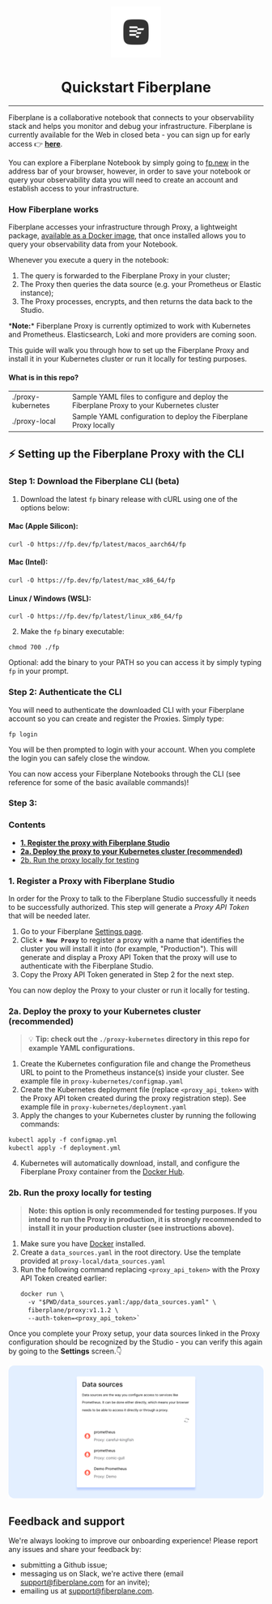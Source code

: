 <div align="center">
  <img alt="Fiberplane Logo" src="assets/fp-logo.png" height="100"/>
  <h1>Quickstart Fiberplane</h1>
  <hr style="border-width: 0.25em"></hr>
</div>

Fiberplane is a collaborative notebook that connects to your observability stack and helps you monitor and debug your infrastructure. Fiberplane is currently available for the Web in closed beta - you can sign up for early access 👉 **[here](https://fiberplane.dev)**.

You can explore a Fiberplane Notebook by simply going to [fp.new](https://fp.new) in the address bar of your browser, however, in order to save your notebook or query your observability data you will need to create an account and establish access to your infrastructure.

### How Fiberplane works

Fiberplane accesses your infrastructure through Proxy, a lightweight package, [available as a Docker image](https://hub.docker.com/r/fiberplane/proxy), that once installed allows you to query your observability data from your Notebook.

Whenever you execute a query in the notebook:

1. The query is forwarded to the Fiberplane Proxy in your cluster;
2. The Proxy then queries the data source (e.g. your Prometheus or Elastic instance);
3. The Proxy processes, encrypts, and then returns the data back to the Studio.

\***Note:**\* Fiberplane Proxy is currently optimized to work with Kubernetes and Prometheus. Elasticsearch, Loki and more providers are coming soon.

This guide will walk you through how to set up the Fiberplane Proxy and install it in your Kubernetes cluster or run it locally for testing purposes.

#### What is in this repo?

<table>
<tr>
    <td>./proxy-kubernetes</td>
    <td>Sample YAML files to configure and deploy the Fiberplane Proxy to your Kubernetes cluster </td>
</tr>
<tr>
    <td>./proxy-local</td>
    <td>Sample YAML configuration to deploy the Fiberplane Proxy locally</td>
</tr>
</table>

## ⚡️ Setting up the Fiberplane Proxy with the CLI

### Step 1: Download the Fiberplane CLI (beta)

1. Download the latest `fp` binary release with cURL using one of the options below:

#### Mac (Apple Silicon):
 ```shell
 curl -O https://fp.dev/fp/latest/macos_aarch64/fp
 ```
#### Mac (Intel):
```shell
curl -O https://fp.dev/fp/latest/mac_x86_64/fp
```
#### Linux / Windows (WSL): 
```shell
curl -O https://fp.dev/fp/latest/linux_x86_64/fp
```

2. Make the `fp` binary executable:

```shell
chmod 700 ./fp
```

Optional: add the binary to your PATH so you can access it by simply typing `fp` in your prompt.

### Step 2: Authenticate the CLI

You will need to authenticate the downloaded CLI with your Fiberplane account so you can create and register the Proxies. Simply type:
```shell
fp login
```

You will be then prompted to login with your account. When you complete the login you can safely close the window.

You can now access your Fiberplane Notebooks through the CLI (see reference for some of the basic available commands)!

### Step 3: 

### Contents

* **[1. Register the proxy with Fiberplane Studio](#1-register-the-proxy-with-fiberplane-studio)**
* **[2a. Deploy the proxy to your Kubernetes cluster (recommended)](#2a-deploy-the-proxy-to-your-kubernetes-cluster-%28recommended%29)**
* [2b. Run the proxy locally for testing](#2b-run-the-proxy-locally-for-testing)

### 1. Register a Proxy with Fiberplane Studio

In order for the Proxy to talk to the Fiberplane Studio successfully it needs to be successfully authorized. This step will generate a *Proxy API Token* that will be needed later.

1. Go to your Fiberplane [Settings page](https://fiberplane.com/settings).
2. Click **`+ New Proxy`** to register a proxy with a name that identifies the cluster you will install it into (for example, "Production"). This will generate and display a Proxy API Token that the proxy will use to authenticate with the Fiberplane Studio.
3. Copy the Proxy API Token generated in Step 2 for the next step.

You can now deploy the Proxy to your cluster or run it locally for testing.

### 2a. Deploy the proxy to your Kubernetes cluster (recommended)

>💡 **Tip: check out the `./proxy-kubernetes` directory in this repo for example YAML configurations.**

1. Create the Kubernetes configuration file and change the Prometheus URL to point to the Prometheus instance(s) inside your cluster. See example file in `proxy-kubernetes/configmap.yaml`
2. Create the Kubernetes deployment file (replace `<proxy_api_token>` with the Proxy API token created during the proxy registration step). See example file in `proxy-kubernetes/deployment.yaml`
3. Apply the changes to your Kubernetes cluster by running the following commands:

```shell
kubectl apply -f configmap.yml
kubectl apply -f deployment.yml
```
4. Kubernetes will automatically download, install, and configure the Fiberplane Proxy container from the [Docker Hub](https://hub.docker.com/r/fiberplane/proxy).


### 2b. Run the proxy locally for testing

> **Note: this option is only recommended for testing purposes. If you intend to run the Proxy in production, it is strongly recommended to install it in your production cluster (see instructions above).**

1. Make sure you have [Docker](https://docs.docker.com/get-docker/) installed.
2. Create a `data_sources.yaml` in the root directory. Use the template provided at `proxy-local/data_sources.yaml`
3. Run the following command replacing `<proxy_api_token>` with the Proxy API Token created earlier:
	```shell
	docker run \
	  -v "$PWD/data_sources.yaml:/app/data_sources.yaml" \
	  fiberplane/proxy:v1.1.2 \
	  --auth-token=<proxy_api_token>`
	```

Once you complete your Proxy setup, your data sources linked in the Proxy configuration should be recognized by the Studio - you can verify this again by going to the **Settings** screen.👇

![List of data sources in settings](assets/proxy-datasource.png)

## Feedback and support

We're always looking to improve our onboarding experience! Please report any issues and share your feedback by:

* submitting a Github issue;
* messaging us on Slack, we're active there (email [support@fiberplane.com](mailto:support@fiberplane.com) for an invite);
* emailing us at [support@fiberplane.com](mailto:support@fiberplane.com).
